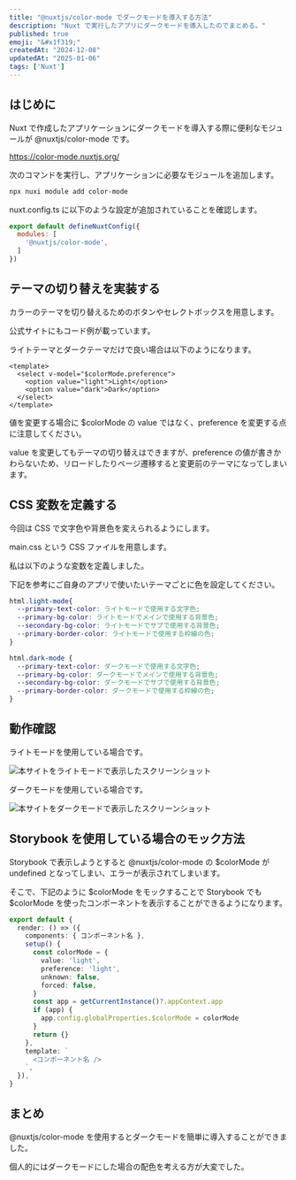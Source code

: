 ```yaml
---
title: "@nuxtjs/color-mode でダークモードを導入する方法"
description: "Nuxt で実行したアプリにダークモードを導入したのでまとめる。"
published: true
emoji: "&#x1f319;"
createdAt: "2024-12-08"
updatedAt: "2025-01-06"
tags: ['Nuxt']
---
```


## はじめに

Nuxt で作成したアプリケーションにダークモードを導入する際に便利なモジュールが @nuxtjs/color-mode です。

https://color-mode.nuxtjs.org/

次のコマンドを実行し、アプリケーションに必要なモジュールを追加します。

```bash
npx nuxi module add color-mode
```

<!-- textlint-disable -->
nuxt.config.ts に以下のような設定が追加されていることを確認します。
<!-- textlint-enable -->

```javascript
export default defineNuxtConfig({
  modules: [
    '@nuxtjs/color-mode',
  ]
})
```

## テーマの切り替えを実装する

カラーのテーマを切り替えるためのボタンやセレクトボックスを用意します。

公式サイトにもコード例が載っています。

ライトテーマとダークテーマだけで良い場合は以下のようになります。

```vue
<template>
  <select v-model="$colorMode.preference">
    <option value="light">Light</option>
    <option value="dark">Dark</option>
  </select>
</template>
```

値を変更する場合に $colorMode の value ではなく、preference を変更する点に注意してください。

value を変更してもテーマの切り替えはできますが、preference の値が書きかわらないため、リロードしたりページ遷移すると変更前のテーマになってしまいます。

## CSS 変数を定義する

今回は CSS で文字色や背景色を変えられるようにします。

main.css という CSS ファイルを用意します。

私は以下のような変数を定義しました。

下記を参考にご自身のアプリで使いたいテーマごとに色を設定してください。

```css
html.light-mode{
  --primary-text-color: ライトモードで使用する文字色;
  --primary-bg-color: ライトモードでメインで使用する背景色;
  --secondary-bg-color: ライトモードでサブで使用する背景色;
  --primary-border-color: ライトモードで使用する枠線の色;
}

html.dark-mode {
  --primary-text-color: ダークモードで使用する文字色;
  --primary-bg-color: ダークモードでメインで使用する背景色;
  --secondary-bg-color: ダークモードでサブで使用する背景色;
  --primary-border-color: ダークモードで使用する枠線の色;
}
```


## 動作確認

ライトモードを使用している場合です。

![本サイトをライトモードで表示したスクリーンショット](/images/content/light-mode.png)

ダークモードを使用している場合です。

![本サイトをダークモードで表示したスクリーンショット](/images/content/dark-mode.png)

## Storybook を使用している場合のモック方法

Storybook で表示しようとすると @nuxtjs/color-mode の $colorMode が undefined となってしまい、エラーが表示されてしまいます。

そこで、下記のように $colorMode をモックすることで Storybook でも $colorMode を使ったコンポーネントを表示することができるようになります。

```ts
export default {
  render: () => ({
    components: { コンポーネント名 },
    setup() {
      const colorMode = {
        value: 'light',
        preference: 'light',
        unknown: false,
        forced: false,
      }
      const app = getCurrentInstance()?.appContext.app
      if (app) {
        app.config.globalProperties.$colorMode = colorMode
      }
      return {}
    },
    template: `
      <コンポーネント名 />
    `,
  }),
}
```

## まとめ

@nuxtjs/color-mode を使用するとダークモードを簡単に導入することができました。

個人的にはダークモードにした場合の配色を考える方が大変でした。
